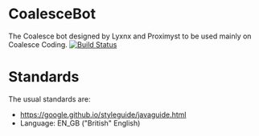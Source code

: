 # CoalesceBot
The Coalesce bot designed by Lyxnx and Proximyst to be used mainly on Coalesce Coding.
[![Build Status](http:/proximyst.com:8080/jenkins/buildStatus/icon?job=CoalesceBot)](http:/proximyst.com:8080/jenkins/job/CoalesceBot)

# Standards
The usual standards are:
- https://google.github.io/styleguide/javaguide.html
- Language: EN_GB ("British" English)
